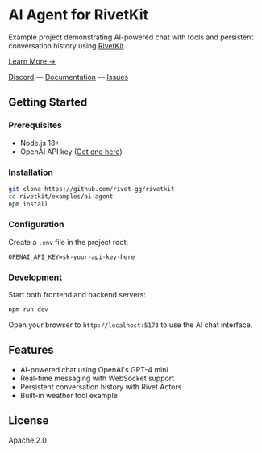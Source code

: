 # AI Agent for RivetKit

Example project demonstrating AI-powered chat with tools and persistent conversation history using [RivetKit](https://rivetkit.org).

[Learn More →](https://github.com/rivet-gg/rivetkit)

[Discord](https://rivet.gg/discord) — [Documentation](https://rivetkit.org) — [Issues](https://github.com/rivet-gg/rivetkit/issues)

## Getting Started

### Prerequisites

- Node.js 18+
- OpenAI API key ([Get one here](https://platform.openai.com/api-keys))

### Installation

```sh
git clone https://github.com/rivet-gg/rivetkit
cd rivetkit/examples/ai-agent
npm install
```

### Configuration

Create a `.env` file in the project root:
```env
OPENAI_API_KEY=sk-your-api-key-here
```

### Development

Start both frontend and backend servers:

```sh
npm run dev
```

Open your browser to `http://localhost:5173` to use the AI chat interface.

## Features

- AI-powered chat using OpenAI's GPT-4 mini
- Real-time messaging with WebSocket support
- Persistent conversation history with Rivet Actors
- Built-in weather tool example

## License

Apache 2.0